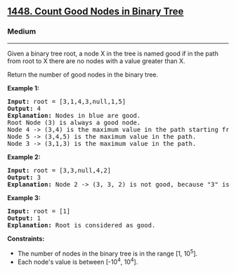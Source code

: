 <h2><a href="https://leetcode.com/problems/count-good-nodes-in-binary-tree">1448. Count Good Nodes in Binary Tree</a></h2>
<h3>Medium</h3>
<hr>
<p>Given a binary tree root, a node X in the tree is named good if in the path from root to X there are no nodes with a value greater than X.</p>
<p>Return the number of good nodes in the binary tree.</p>

<p><strong>Example 1:</strong></p>
<pre>
<strong>Input:</strong> root = [3,1,4,3,null,1,5]
<strong>Output:</strong> 4
<strong>Explanation:</strong> Nodes in blue are good.
Root Node (3) is always a good node.
Node 4 -> (3,4) is the maximum value in the path starting from the root.
Node 5 -> (3,4,5) is the maximum value in the path.
Node 3 -> (3,1,3) is the maximum value in the path.
</pre>

<p><strong>Example 2:</strong></p>
<pre>
<strong>Input:</strong> root = [3,3,null,4,2]
<strong>Output:</strong> 3
<strong>Explanation:</strong> Node 2 -> (3, 3, 2) is not good, because "3" is higher than it.
</pre>

<p><strong>Example 3:</strong></p>
<pre>
<strong>Input:</strong> root = [1]
<strong>Output:</strong> 1
<strong>Explanation:</strong> Root is considered as good.
</pre>

<p><strong>Constraints:</strong></p>
<ul>
<li>The number of nodes in the binary tree is in the range [1, 10<sup>5</sup>].</li>
<li>Each node's value is between [-10<sup>4</sup>, 10<sup>4</sup>].</li>
</ul>
